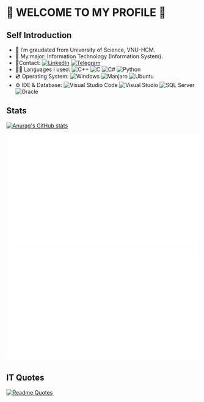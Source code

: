 # 👋 WELCOME TO MY PROFILE 👋

<!--- Introduction --->
## Self Introduction
- 🔭 I’m graudated from University of Science, VNU-HCM.
- 🌱 My major: Information Technology (Information System).
- 🤳Contact:
[![LinkedIn](https://img.shields.io/badge/LinkedIn-0077B5?style=for-the-badge&logo=linkedin&logoColor=white)](https://www.linkedin.com/in/nguy%E1%BB%85n-trung-nguy%C3%AAn-904955229/)
[![Telegram](	https://img.shields.io/badge/Telegram-2CA5E0?style=for-the-badge&logo=telegram&logoColor=white)](https://t.me/it_d3_3c)
- 👨‍💻 Languages I used:
![C++](https://img.shields.io/badge/c++-%2300599C.svg?style=for-the-badge&logo=c%2B%2B&logoColor=white)
![C](https://img.shields.io/badge/c-%2300599C.svg?style=for-the-badge&logo=c&logoColor=white)
![C#](https://img.shields.io/badge/C%23-239120?style=for-the-badge&logo=c-sharp&logoColor=white)
![Python](https://img.shields.io/badge/python-3670A0?style=for-the-badge&logo=python&logoColor=ffdd54)
- 💿 Operating System: 
![Windows](https://img.shields.io/badge/Windows-0078D6?style=for-the-badge&logo=windows&logoColor=white)
![Manjaro](https://img.shields.io/badge/manjaro-35BF5C?style=for-the-badge&logo=manjaro&logoColor=white)
![Ubuntu](https://img.shields.io/badge/Ubuntu-E95420?style=for-the-badge&logo=ubuntu&logoColor=white)
- ⚙️ IDE & Database:
![Visual Studio Code](https://img.shields.io/badge/VSCode-0078D4?style=for-the-badge&logo=visual%20studio%20code&logoColor=white)
![Visual Studio](https://img.shields.io/badge/Visual_Studio-5C2D91?style=for-the-badge&logo=visual%20studio&logoColor=white)
![SQL Server](https://img.shields.io/badge/Microsoft%20SQL%20Server-CC2927?style=for-the-badge&logo=microsoft%20sql%20server&logoColor=white)
![Oracle](https://img.shields.io/badge/Oracle-F80000?style=for-the-badge&logo=Oracle&logoColor=white)

## Stats
<!--- Stats & Graphs --->
[![Anurag's GitHub stats](https://github-readme-stats.vercel.app/api?username=CodingWithEisbar)](https://github.com/anuraghazra/github-readme-stats)
<!--- Language & Overview --->
![LanguageStat](https://github.com/CodingWithEisbar/Overview-Stats/blob/master/generated/languages.svg)
![OverviewStat](https://github.com/CodingWithEisbar/Overview-Stats/blob/master/generated/overview.svg)

## IT Quotes
[![Readme Quotes](https://quotes-github-readme.vercel.app/api?type=horizontal&theme=light)](https://github.com/piyushsuthar/github-readme-quotes)


